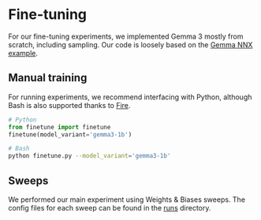 # Fine-tuning

For our fine-tuning experiments, we implemented Gemma 3 mostly from scratch, including sampling. Our code is loosely based on the [Gemma NNX example](https://github.com/google/flax/tree/main/examples/gemma).

## Manual training

For running experiments, we recommend interfacing with Python, although Bash is also supported thanks to [Fire](https://github.com/google/python-fire).

```python
# Python
from finetune import finetune
finetune(model_variant='gemma3-1b')
```

```bash
# Bash
python finetune.py --model_variant='gemma3-1b'
```

## Sweeps

We performed our main experiment using Weights & Biases sweeps. The config files for each sweep can be found in the [runs](runs) directory.
